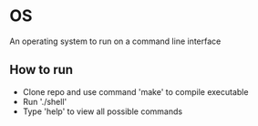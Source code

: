 # OS
An operating system to run on a command line interface
## How to run
- Clone repo and use command 'make' to compile executable
- Run './shell'
- Type 'help' to view all possible commands
